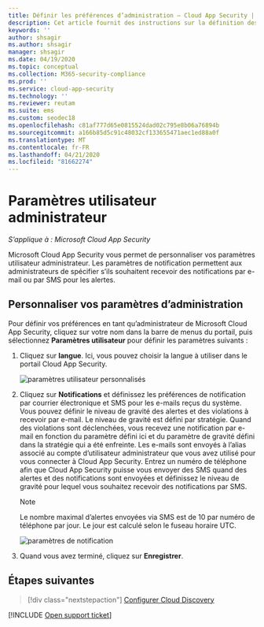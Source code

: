 ```yaml
---
title: Définir les préférences d’administration – Cloud App Security | Microsoft Docs
description: Cet article fournit des instructions sur la définition des préférences d’administration dans Cloud App Security.
keywords: ''
author: shsagir
ms.author: shsagir
manager: shsagir
ms.date: 04/19/2020
ms.topic: conceptual
ms.collection: M365-security-compliance
ms.prod: ''
ms.service: cloud-app-security
ms.technology: ''
ms.reviewer: reutam
ms.suite: ems
ms.custom: seodec18
ms.openlocfilehash: c81af777d65e0815524dad02c795e8b06a76894b
ms.sourcegitcommit: a166b85d5c91c48032cf133655471aec1ed88a0f
ms.translationtype: MT
ms.contentlocale: fr-FR
ms.lasthandoff: 04/21/2020
ms.locfileid: "81662274"
---
```

# <a name="admin-user-settings"></a>Paramètres utilisateur administrateur

*S’applique à : Microsoft Cloud App Security*

Microsoft Cloud App Security vous permet de personnaliser vos paramètres utilisateur administrateur. Les paramètres de notification permettent aux administrateurs de spécifier s’ils souhaitent recevoir des notifications par e-mail ou par SMS pour les alertes.

## <a name="customize-your-admin-settings"></a><a name="Adminsettings"></a>Personnaliser vos paramètres d’administration

Pour définir vos préférences en tant qu’administrateur de Microsoft Cloud App Security, cliquez sur votre nom dans la barre de menus du portail, puis sélectionnez **Paramètres utilisateur** pour définir les paramètres suivants :

1. Cliquez sur **langue**. Ici, vous pouvez choisir la langue à utiliser dans le portail Cloud App Security.

    ![paramètres utilisateur personnalisés](media/custom-language-settings.png)

2. Cliquez sur **Notifications** et définissez les préférences de notification par courrier électronique et SMS pour les e-mails reçus du système.  Vous pouvez définir le niveau de gravité des alertes et des violations à recevoir par e-mail. Le niveau de gravité est défini par stratégie. Quand des violations sont déclenchées, vous recevez une notification par e-mail en fonction du paramètre défini ici et du paramètre de gravité défini dans la stratégie qui a été enfreinte. Les e-mails sont envoyés à l’alias associé au compte d’utilisateur administrateur que vous avez utilisé pour vous connecter à Cloud App Security. Entrez un numéro de téléphone afin que Cloud App Security puisse vous envoyer des SMS quand des alertes et des notifications sont envoyées et définissez le niveau de gravité pour lequel vous souhaitez recevoir des notifications par SMS.

    > [!NOTE]
    > Le nombre maximal d’alertes envoyées via SMS est de 10 par numéro de téléphone par jour. Le jour est calculé selon le fuseau horaire UTC.

    ![paramètres de notification](media/notification-settings.png)

3. Quand vous avez terminé, cliquez sur **Enregistrer**.

## <a name="next-steps"></a>Étapes suivantes

> [!div class="nextstepaction"]
> [Configurer Cloud Discovery](set-up-cloud-discovery.md)

[!INCLUDE [Open support ticket](includes/support.md)]
